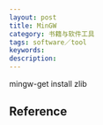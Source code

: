 ```yaml
---
layout: post
title: MinGW
category: 书籍与软件工具
tags: software／tool
keywords: 
description: 
---
```


mingw-get install zlib

## Reference

